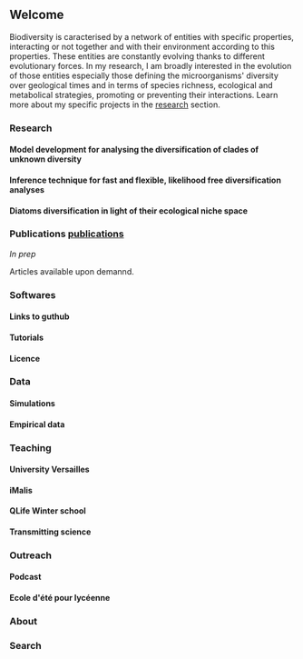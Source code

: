 ## Welcome

Biodiversity is caracterised by a network of entities with specific properties, interacting or not together and with their environment according to this properties. These entities are constantly evolving thanks to different evolutionary forces. In my research, I am broadly interested in the evolution of those entities especially those defining the microorganisms' diversity over geological times and in terms of species richness, ecological and metabolical strategies, promoting or preventing their interactions. Learn more about my specific projects in the [research](research.md) section.

### Research

#### Model development for analysing the diversification of clades of unknown diversity

#### Inference technique for fast and flexible, likelihood free diversification analyses

#### Diatoms diversification in light of their ecological niche space

### Publications [publications](publications.md)

_In prep_

Articles available upon demannd.

### Softwares

#### Links to guthub

#### Tutorials

#### Licence

### Data

#### Simulations

#### Empirical data

### Teaching

#### University Versailles

#### iMalis

#### QLife Winter school

#### Transmitting science

### Outreach

#### Podcast

#### Ecole d'été pour lycéenne

### About

### Search




